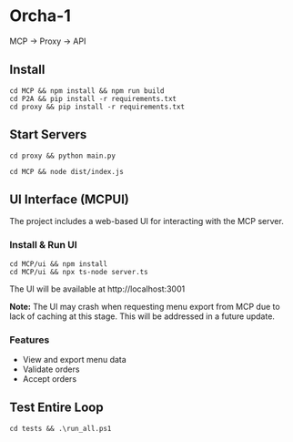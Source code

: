# Orcha-1

MCP → Proxy → API

## Install
```
cd MCP && npm install && npm run build
cd P2A && pip install -r requirements.txt  
cd proxy && pip install -r requirements.txt
```

## Start Servers
```
cd proxy && python main.py
```
```
cd MCP && node dist/index.js
```

## UI Interface (MCPUI)

The project includes a web-based UI for interacting with the MCP server.

### Install & Run UI
```
cd MCP/ui && npm install
cd MCP/ui && npx ts-node server.ts
```

The UI will be available at http://localhost:3001

**Note:** The UI may crash when requesting menu export from MCP due to lack of caching at this stage. This will be addressed in a future update.

### Features
- View and export menu data
- Validate orders
- Accept orders

## Test Entire Loop
```
cd tests && .\run_all.ps1
